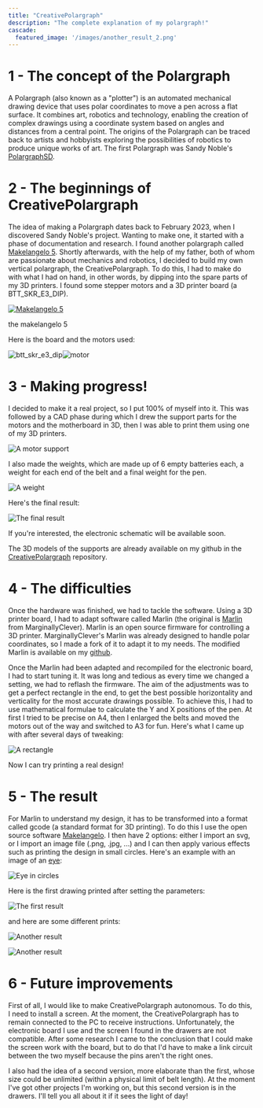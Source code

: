 ```yaml
---
title: "CreativePolargraph"
description: "The complete explanation of my polargraph!"
cascade:
  featured_image: '/images/another_result_2.png'
---
```


# 1 - The concept of the Polargraph

A Polargraph (also known as a "plotter") is an automated mechanical drawing device that uses polar coordinates to move a pen across a flat surface. It combines art, robotics and technology, enabling the creation of complex drawings using a coordinate system based on angles and distances from a central point. The origins of the Polargraph can be traced back to artists and hobbyists exploring the possibilities of robotics to produce unique works of art. The first Polargraph was Sandy Noble's [PolargraphSD](https://www.polargraph.co.uk/).

# 2 - The beginnings of CreativePolargraph

The idea of making a Polargraph dates back to February 2023, when I discovered Sandy Noble's project. Wanting to make one, it started with a phase of documentation and research. I found another polargraph called [Makelangelo 5](http://www.makelangelo.com/). Shortly afterwards, with the help of my father, both of whom are passionate about mechanics and robotics, I decided to build my own vertical polargraph, the CreativePolargraph. To do this, I had to make do with what I had on hand, in other words, by dipping into the spare parts of my 3D printers. I found some stepper motors and a 3D printer board (a BTT_SKR_E3_DIP).


[![Makelangelo 5](https://i0.wp.com/www.makelangelo.com/wp-content/uploads/2016/12/MakelangeloFive.jpg?resize=600%2C600)](http://www.makelangelo.com/)

the makelangelo 5

Here is the board and the motors used:

![btt_skr_e3_dip](btt_skr_e3_dip.png)![motor](motor.png)

# 3 - Making progress!

I decided to make it a real project, so I put 100% of myself into it. This was followed by a CAD phase during which I drew the support parts for the motors and the motherboard in 3D, then I was able to print them using one of my 3D printers.

![A motor support](motor_support.png)

I also made the weights, which are made up of 6 empty batteries each, a weight for each end of the belt and a final weight for the pen.

![A weight](weight.png)

Here's the final result: 

![The final result](final_result.png)

If you're interested, the electronic schematic will be available soon.

The 3D models of the supports are already available on my github in the [CreativePolargraph](https://github.com/CreativeTab/CreativePolargraph) repository.

# 4 - The difficulties

Once the hardware was finished, we had to tackle the software. Using a 3D printer board, I had to adapt software called Marlin (the original is [Marlin](https://github.com/MarginallyClever/Marlin) from MarginallyClever). Marlin is an open source firmware for controlling a 3D printer. MarginallyClever's Marlin was already designed to handle polar coordinates, so I made a fork of it to adapt it to my needs. The modified Marlin is available on my [github](https://github.com/CreativeTab/MarlinPolargraph/tree/2.1.x-polargraph-better).

Once the Marlin had been adapted and recompiled for the electronic board, I had to start tuning it. It was long and tedious as every time we changed a setting, we had to reflash the firmware. The aim of the adjustments was to get a perfect rectangle in the end, to get the best possible horizontality and verticality for the most accurate drawings possible. To achieve this, I had to use mathematical formulae to calculate the Y and X positions of the pen. At first I tried to be precise on A4, then I enlarged the belts and moved the motors out of the way and switched to A3 for fun.
Here's what I came up with after several days of tweaking: 

![A rectangle](rectangle.png)

Now I can try printing a real design! 

# 5 - The result

For Marlin to understand my design, it has to be transformed into a format called gcode (a standard format for 3D printing). To do this I use the open source software [Makelangelo](https://github.com/MarginallyClever/Makelangelo-software). I then have 2 options: either I import an svg, or I import an image file (.png, .jpg, ...) and I can then apply various effects such as printing the design in small circles. Here's an example with an image of an [eye](https://fr.pngtree.com/freebackground/an-artistic-drawing-of-an-eye-with-black-and-white_2676360.html):  

![Eye in circles](eye_circles.png)

Here is the first drawing printed after setting the parameters: 

![The first result](first_result.png)

and here are some different prints: 

![Another result](another_result.png)

![Another result](another_result_1.png)

# 6 - Future improvements

First of all, I would like to make CreativePolargraph autonomous. To do this, I need to install a screen. At the moment, the CreativePolargraph has to remain connected to the PC to receive instructions. Unfortunately, the electronic board I use and the screen I found in the drawers are not compatible. After some research I came to the conclusion that I could make the screen work with the board, but to do that I'd have to make a link circuit between the two myself because the pins aren't the right ones.

I also had the idea of a second version, more elaborate than the first, whose size could be unlimited (within a physical limit of belt length).
At the moment I've got other projects I'm working on, but this second version is in the drawers. I'll tell you all about it if it sees the light of day!